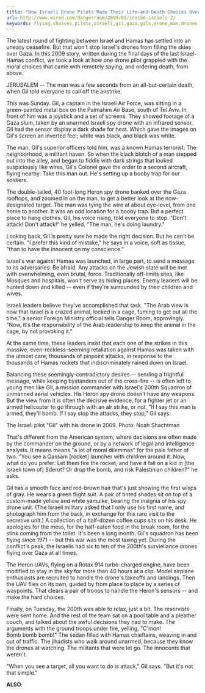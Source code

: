 ```yaml
---
title: "How Israeli Drone Pilots Made Their Life-and-Death Choices Over Gaza"
url: http://www.wired.com/dangerroom/2009/01/inside-israels-2/
keywords: flying,choices,pilots,israeli,gil,gaza,gils,drone,man,drones,spy,hamas,lifeanddeath
---
```

The latest round of fighting between Israel and Hamas has settled into an uneasy ceasefire. But that won\'t stop Israel\'s drones from filling the skies over Gaza. In this 2009 story, written during the final days of the last Israel-Hamas conflict, we took a look at how one drone pilot grappled with the moral choices that came with remotely spying, and ordering death, from above.

JERUSALEM -- The man was a few seconds from an all-but-certain death, when Gil told everyone to call off the airstrike.

This was Sunday. Gil, a captain in the Israeli Air Force, was sitting in a green-painted metal box on the Palmahim Air Base, south of Tel Aviv. In front of him was a joystick and a set of screens. They showed footage of a Gaza slum, taken by an unarmed Israeli spy drone with an infrared sensor. Gil had the sensor display a dark shade for heat. Which gave the images on Gil\'s screen an inverted feel; white was black, and black was white.

The man, Gil\'s superior officers told him, was a known Hamas terrorist. The neighborhood, a militant haven. So when the black blotch of a man stepped out into the alley, and began to fiddle with dark strings that looked suspiciously like wires, Gil\'s Colonel gave the order to a second aircraft, flying nearby: Take this man out. He\'s setting up a booby trap for our soldiers.

The double-tailed, 40 foot-long Heron spy drone banked over the Gaza rooftops, and zoomed in on the man, to get a better look at the now-designated target. The man was tying the wire at about eye-level, from one home to another. It was an odd location for a booby trap. But a perfect place to hang clothes. Gil, his voice rising, told everyone to stop. \"Don\'t attack! Don\'t attack!\" he yelled. \"The man, he\'s doing laundry.\"

Looking back, Gil is pretty sure he made the right decision. But he can\'t be certain. \"I prefer this kind of mistake,\" he says in a voice, soft as tissue, \"than to have the innocent on my conscience.\"

Israel\'s war against Hamas was launched, in large part, to send a message to its adversaries: Be afraid. Any attacks on the Jewish state will be met with overwhelming, even brutal, force. Traditionally off-limits sites, like Mosques and hospitals, won\'t serve as hiding places. Enemy leaders will be hunted down and killed -- even if they\'re surrounded by their children and wives.

Israeli leaders believe they\'ve accomplished that task. \"The Arab view is now that Israel is a crazed animal, locked in a cage, fuming to get out all the time,\" a senior Foreign Ministry official tells Danger Room, approvingly. \"Now, it\'s the responsibility of the Arab leadership to keep the animal in the cage, by not provoking it.\"

At the same time, these leaders insist that each one of the strikes in this massive, even-reckless-seeming retaliation against Hamas was taken with the utmost care; thousands of pinpoint attacks, in response to the thousands of Hamas rockets that indiscriminately rained down on Israel.

Balancing these seemingly-contradictory desires -- sending a frightful message, while keeping bystanders out of the cross-fire -- is often left to young men like Gil, a mission commander with Israel\'s 200th Squadron of unmanned aerial vehicles. His Heron spy drone doesn\'t have any weapons. But the view from it is often the decisive evidence, for a fighter jet or an armed helicopter to go through with an air strike, or not. \"If I say this man is armed, they\'ll bomb. If I say stop the attacks, they stop,\" Gil says.

The Israeli pilot \"Gil\" with his drone in 2009. Photo: Noah Shachtman

That\'s different from the American system, where decisions are often made by the commander on the ground, or by a network of legal and intelligence analysts. It means means \"a lot of moral dilemmas\" for the pale father of two. \"You see a Qassam \[rocket\] launcher with children around it. Now, what do you prefer: Let them fire the rocket, and have it fall on a kid in \[the Israeli town of\] Sderot? Or drop the bomb, and risk Palestinian children?\" he asks.

Gil has a smooth face and red-brown hair that\'s just showing the first wisps of gray. He wears a green flight suit. A pair of tinted shades sit on top of a custom-made yellow and white yamulke, bearing the insignia of his spy drone unit. (The Israeli military asked that I only use his first name, and photograph him from the back, in exchange for this rare visit to the secretive unit.) A collection of a half-dozen coffee cups sits on his desk. He apologies for the mess, for the half-eaten food in the break room, for the stink coming from the toilet. It\'s been a long month. Gil\'s squadron has been flying since 1971 -- but this war was the most taxing yet. During the conflict\'s peak, the Israelis had six to ten of the 200th\'s surviellance drones flying over Gaza at all times.

The Heron UAVs, flying on a Rotax 914 turbo-charged engine, have been modified to stay in the sky for more than 40 hours at a clip. Model airplane enthusiasts are recruited to handle the drone\'s takeoffs and landings. Then the UAV flies on its own, guided by from place to place by a series of waypoints. That clears a pair of troops to handle the Heron\'s sensors -- and make the hard choices.

Finally, on Tuesday, the 200th was able to relax, just a bit. The reservists were sent home. And the rest of the team sat on a pool table and a pleather couch, and talked about the awful decisions they had to make. The arguments with the ground troops under fire, yelling, \"C\'mon!\
Bomb bomb bomb!\" The sedan filled with Hamas chieftains, weaving in and out of traffic. The jihadists who walk around unarmed, because they know the drones at watching. The militants that were let go. The innocents that weren\'t.

\"When you see a target, all you want to do is attack,\" Gil says. \"But it\'s not that simple.\"

**ALSO**:
